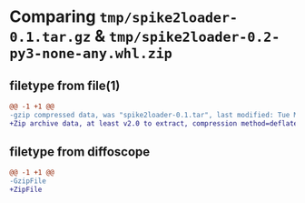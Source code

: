 # Comparing `tmp/spike2loader-0.1.tar.gz` & `tmp/spike2loader-0.2-py3-none-any.whl.zip`

## filetype from file(1)

```diff
@@ -1 +1 @@
-gzip compressed data, was "spike2loader-0.1.tar", last modified: Tue Mar  7 10:51:12 2023, max compression
+Zip archive data, at least v2.0 to extract, compression method=deflate
```

## filetype from diffoscope

```diff
@@ -1 +1 @@
-GzipFile
+ZipFile
```

